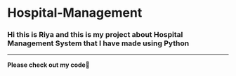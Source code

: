 # Hospital-Management
### Hi this is Riya and this is my project about Hospital Management System that I have made using Python
-----
**Please check out my code🐍**
